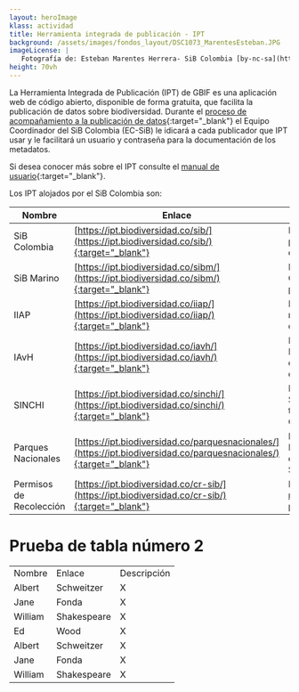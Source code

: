 ```yaml
---
layout: heroImage
klass: actividad
title: Herramienta integrada de publicación - IPT
background: /assets/images/fondos_layout/DSC1073_MarentesEsteban.JPG
imageLicense: |
   Fotografía de: Esteban Marentes Herrera- SiB Colombia [by-nc-sa](https://creativecommons.org/licenses/by-nc-sa/3.0/) 
height: 70vh
---
```


La Herramienta Integrada de Publicación (IPT) de GBIF es una aplicación web de código abierto, disponible de forma gratuita, que facilita la publicación de datos sobre biodiversidad. Durante el [proceso de acompañamiento a la publicación de datos](/compartir/GuiaPublicacion#ruta-a-publicación-de-datos-voluntaria){:target="_blank"} el Equipo Coordinador del SiB Colombia (EC-SiB) le idicará a cada publicador que IPT usar y le facilitará un usuario y contraseña para la documentación de los metadatos. 

Si desea conocer más sobre el IPT consulte el [manual de usuario](https://github.com/gbif/ipt/wiki/IPT2ManualNotes_ES.wiki#men%C3%BA-gesti%C3%B3n-de-recursos-visible-para-usuarios-con-el-rol-administrador){:target="_blank"}.


Los IPT alojados por el SiB Colombia son:

<div class="overflow-auto" style="white-space: nowrap;" markdown="block">

Nombre  | Enlace  | Descripción
------------ | ------------- | -------------
SiB Colombia | [https://ipt.biodiversidad.co/sib/](https://ipt.biodiversidad.co/sib/){:target="_blank"} | IPT general para la publicación de datos continentales.
SiB Marino | [https://ipt.biodiversidad.co/sibm/](https://ipt.biodiversidad.co/sibm/){:target="_blank"} | IPT para datos Marino-Costeros, permite también la publicación a través de  [OBIS](https://obis.org/).
IIAP | [https://ipt.biodiversidad.co/iiap/](https://ipt.biodiversidad.co/iiap/){:target="_blank"} |  IPT administrado por el  IIAP, miembro del comité técnico y directivo del SiB Colombia.
IAvH | [https://ipt.biodiversidad.co/iavh/](https://ipt.biodiversidad.co/iavh/){:target="_blank"} |  IPT aministrado por el Instituto Humboldt, miembro del comité técnico y directivo del SiB Colombia.
SINCHI | [https://ipt.biodiversidad.co/sinchi/](https://ipt.biodiversidad.co/sinchi/){:target="_blank"} | IPT administrado por el SINCHI, miembro del comité técnico y directivo del SiB Colombia.
Parques Nacionales | [https://ipt.biodiversidad.co/parquesnacionales/](https://ipt.biodiversidad.co/parquesnacionales/){:target="_blank"} | IPT administrado por Parques Nacionales, miembro del comité técnico y directivo del SiB Colombia.
Permisos de Recolección | [https://ipt.biodiversidad.co/cr-sib/](https://ipt.biodiversidad.co/cr-sib/){:target="_blank"} | IPT para datos asociados a la [ruta B de publicación](/compartir/GuiaPublicacion#ruta-b-publicación-de-datos-por-permiso-de-recolección){:target="_blank"}.

</div>

# Prueba de tabla número 2

<table>
  <tr><td>Nombre</td><td>Enlace</td><td>Descripción</td></tr>
  <tr><td>Albert</td><td>Schweitzer</td><td>X</td></tr>
  <tr><td>Jane</td><td>Fonda</td><td>X</td></tr>
  <tr><td>William</td><td>Shakespeare</td><td>X</td></tr>
  <tr><td>Ed</td><td>Wood</td><td>X</td></tr>
  <tr><td>Albert</td><td>Schweitzer</td><td>X</td></tr>
  <tr><td>Jane</td><td>Fonda</td><td>X</td></tr>
  <tr><td>William</td><td>Shakespeare</td><td>X</td></tr>
</table>
